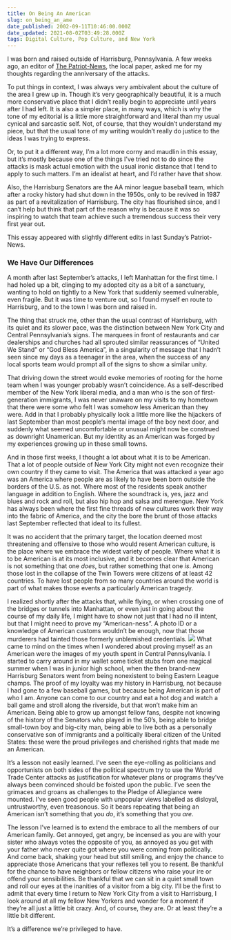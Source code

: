 ```yaml
---
title: On Being An American
slug: on_being_an_ame
date_published: 2002-09-11T10:46:00.000Z
date_updated: 2021-08-02T03:49:28.000Z
tags: Digital Culture, Pop Culture, and New York
---
```


I was born and raised outside of Harrisburg, Pennsylvania. A few weeks ago, an editor of [The Patriot-News](http://www.pennlive.com/patriotnews/), the local paper, asked me for my thoughts regarding the anniversary of the attacks.

To put things in context, I was always very ambivalent about the culture of the area I grew up in. Though it’s very geographically beautiful, it is a much more conservative place that I didn’t really begin to appreciate until years after I had left. It is also a simpler place, in many ways, which is why the tone of my editorial is a little more straightforward and literal than my usual cynical and sarcastic self. Not, of course, that they wouldn’t understand my piece, but that the usual tone of my writing wouldn’t really do justice to the ideas I was trying to express.

Or, to put it a different way, I’m a lot more corny and maudlin in this essay, but it’s mostly because one of the things I’ve tried not to do since the attacks is mask actual emotion with the usual ironic distance that I tend to apply to such matters. I’m an idealist at heart, and I’d rather have that show.

Also, the Harrisburg Senators are the AA minor league baseball team, which after a rocky history had shut down in the 1950s, only to be revived in 1987 as part of a revitalization of Harrisburg. The city has flourished since, and I can’t help but think that part of the reason why is because it was so inspiring to watch that team achieve such a tremendous success their very first year out.

This essay appeared with slightly different edits in last Sunday’s Patriot-News.

### We Have Our Differences

A month after last September’s attacks, I left Manhattan for the first time. I had holed up a bit, clinging to my adopted city as a bit of a sanctuary, wanting to hold on tightly to a New York that suddenly seemed vulnerable, even fragile. But it was time to venture out, so I found myself en route to Harrisburg, and to the town I was born and raised in.

The thing that struck me, other than the usual contrast of Harrisburg, with its quiet and its slower pace, was the distinction between New York City and Central Pennsylvania’s signs. The marquees in front of restaurants and car dealerships and churches had all sprouted similar reassurances of “United We Stand” or “God Bless America”, in a singularity of message that I hadn’t seen since my days as a teenager in the area, when the success of any local sports team would prompt all of the signs to show a similar unity.

That driving down the street would evoke memories of rooting for the home team when I was younger probably wasn’t coincidence. As a self-described member of the New York liberal media, and a man who is the son of first-generation immigrants, I was never unaware on my visits to my hometown that there were some who felt I was somehow less American than they were. Add in that I probably physically look a little more like the hijackers of last September than most people’s mental image of the boy next door, and suddenly what seemed uncomfortable or unusual might now be construed as downright Unamerican. But my identity as an American was forged by my experiences growing up in these small towns.

And in those first weeks, I thought a lot about what it is to be American. That a lot of people outside of New York City might not even recognize their own country if they came to visit. The America that was attacked a year ago was an America where people are as likely to have been born outside the borders of the U.S. as not. Where most of the residents speak another language in addition to English. Where the soundtrack is, yes, jazz and blues and rock and roll, but also hip hop and salsa and merengue. New York has always been where the first fine threads of new cultures work their way into the fabric of America, and the city the bore the brunt of those attacks last September reflected that ideal to its fullest.

It was no accident that the primary target, the location deemed most threatening and offensive to those who would resent American culture, is the place where we embrace the widest variety of people. Where what it is to be American is at its most inclusive, and it becomes clear that American is not something that one *does*, but rather something that one *is*. Among those lost in the collapse of the Twin Towers were citizens of at least 42 countries. To have lost people from so many countries around the world is part of what makes those events a particularly American tragedy.

I realized shortly after the attacks that, while flying, or when crossing one of the bridges or tunnels into Manhattan, or even just in going about the course of my daily life, I might have to show not just that I had no ill intent, but that I might need to prove my “American-ness”. A photo ID or a knowledge of American customs wouldn’t be enough, now that those murderers had tainted those formerly unblemished credentials.
![](__GHOST_URL__/content/images/2021/08/hbgsenators.gif)
What came to mind on the times when I wondered about proving myself as an American were the images of my youth spent in Central Pennsylvania. I started to carry around in my wallet some ticket stubs from one magical summer when I was in junior high school, when the then brand-new Harrisburg Senators went from being nonexistent to being Eastern League champs. The proof of my loyalty was my history in Harrisburg, not because I had gone to a few baseball games, but because being American is part of who I am. Anyone can come to our country and eat a hot dog and watch a ball game and stroll along the riverside, but that won’t make him an American. Being able to grow up amongst fellow fans, despite not knowing of the history of the Senators who played in the 50’s, being able to bridge small-town boy and big-city man, being able to live both as a personally conservative son of immigrants and a politically liberal citizen of the United States: these were the proud privileges and cherished rights that made me an American.

It’s a lesson not easily learned. I’ve seen the eye-rolling as politicians and opportunists on both sides of the political spectrum try to use the World Trade Center attacks as justification for whatever plans or programs they’ve always been convinced should be foisted upon the public. I’ve seen the grimaces and groans as challenges to the Pledge of Allegiance were mounted. I’ve seen good people with unpopular views labelled as disloyal, untrustworthy, even treasonous. So it bears repeating that being an American isn’t something that you *do*, it’s something that you *are*.

The lesson I’ve learned is to extend the embrace to all the members of our American family. Get annoyed, get angry, be incensed as you are with your sister who always votes the opposite of you, as annoyed as you get with your father who never quite got where you were coming from politically. And come back, shaking your head but still smiling, and enjoy the chance to appreciate those Americans that your reflexes tell you to resent. Be thankful for the chance to have neighbors or fellow citizens who raise your ire or offend your sensibilities. Be thankful that we can sit in a quiet small town and roll our eyes at the inanities of a visitor from a big city. I’ll be the first to admit that every time I return to New York City from a visit to Harrisburg, I look around at all my fellow New Yorkers and wonder for a moment if they’re all just a little bit crazy. And, of course, they are. Or at least they’re a little bit different.

It’s a difference we’re privileged to have.
